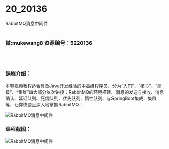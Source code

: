 # 20_20136
RabbitMQ消息中间件
<br/></br>
<h3>微:mukewang8 资源编号：5220136</h3>
<br/></br>
<h3>课程介绍：</h3>
<p>本套视频教程适合具备Java开发经验的中高级程序员，分为“入门”、“核心”、“高级”、“集群”四大部分依次讲授：<a title="查看与 RabbitMQ 相关的文章" target="_blank">RabbitMQ</a>的环境搭建、消息的发送与接收、消息确认、延迟队列、死信队列、优先队列、惰性队列、与SpringBoot集成、集群等，让你快速且深入地掌握RabbitMQ！</p>
<p><img src="https://www.ko996.com/wp-content/uploads/img/2021/06/1-30-300x174.png" alt="RabbitMQ消息中间件"></p>
<div class="info-desc">
<h3>课程截图：</h3>
<p><img src="https://www.ko996.com/wp-content/uploads/img/2021/06/2-26.png" alt="RabbitMQ消息中间件"></p>


			
</div>
